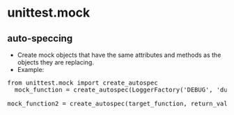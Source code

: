 # unittest.mock

## auto-speccing
- Create mock objects that have the same attributes and methods as the objects they are replacing.
- Example:
<pre>
from unittest.mock import create_autospec
  mock_function = create_autospec(LoggerFactory('DEBUG', 'dummy'))
  
mock_function2 = create_autospec(target_function, return_value='fishy')
</pred>

